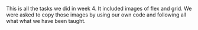 This is all the tasks we did in week 4. It included images of flex and grid. We were asked to copy those images by using our own code and following all what what we have been taught. 
